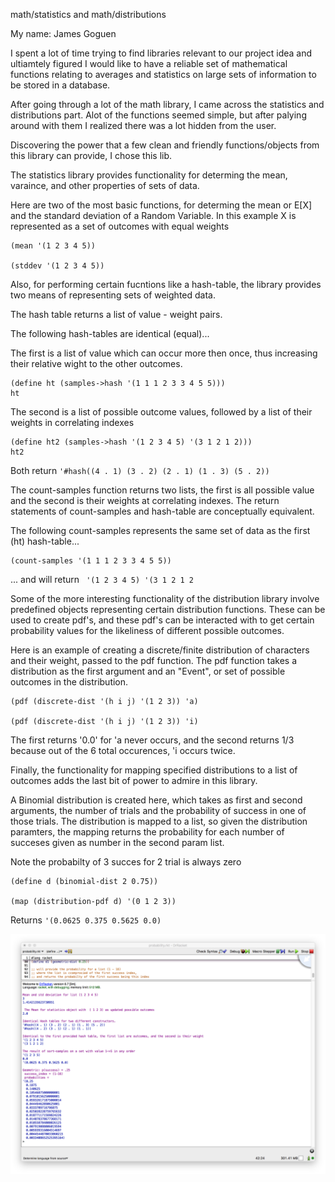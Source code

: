 
math/statistics and math/distributions

My name: James Goguen

I spent a lot of time trying to find libraries relevant to our project idea and ultiamtely figured I would
like to have a reliable set of mathematical functions relating to averages and statistics on large sets of information
to be stored in a database.

After going through a lot of the math library, I came across the statistics and distributions part.
Alot of the functions seemed simple, but after palying around with them I realized there was a lot
hidden from the user. 

Discovering the power that a few clean and friendly functions/objects from this library can provide, I chose this lib.

The statistics library provides functionality for determing the mean, varaince, and other properties of sets of data.

Here are two of the most basic functions, for determing the mean or E[X] and the standard deviation of a Random Variable.
In this example X is represented as a set of outcomes with equal weights

```
(mean '(1 2 3 4 5))

(stddev '(1 2 3 4 5))
```


Also, for performing certain fucntions like a hash-table, the library provides two means of
representing sets of weighted data. 

The hash table returns a list of value - weight pairs.

The following hash-tables are identical (equal)...

The first is a list of value which can occur more then once, thus increasing their relative wight to the other outcomes.
```
(define ht (samples->hash '(1 1 1 2 3 3 4 5 5)))
ht
```

The second is a list of possible outcome values, followed by a list of their weights in correlating indexes
```
(define ht2 (samples->hash '(1 2 3 4 5) '(3 1 2 1 2)))
ht2
```

Both return ``` '#hash((4 . 1) (3 . 2) (2 . 1) (1 . 3) (5 . 2)) ```


The count-samples function returns two lists, the first is all possible value and the second is their weights at correlating indexes. The return statements of count-samples and hash-table are conceptually equivalent.

The following count-samples represents the same set of data as the first (ht) hash-table...

```
(count-samples '(1 1 1 2 3 3 4 5 5))
```

... and will return ``` '(1 2 3 4 5) '(3 1 2 1 2```

Some of the more interesting functionality of the distribution library involve predefined objects representing certain distribution functions. These can be used to create pdf's, and these pdf's can be interacted with to get certain probability values for the likeliness of different possible outcomes.

Here is an example of creating a discrete/finite distribution of characters and their weight, passed to the pdf function.
The pdf function takes a distribution as the first argument and an "Event", or set of possible outcomes in the distribution.

```
(pdf (discrete-dist '(h i j) '(1 2 3)) 'a)

(pdf (discrete-dist '(h i j) '(1 2 3)) 'i)
```

The first returns '0.0' for 'a never occurs, and the second returns 1/3 because out of the 6 total occurences, 'i occurs twice.


Finally, the functionality for mapping specified distributions to a list of outcomes adds the last bit of power to admire in this library.

A Binomial distribution is created here, which takes as first and second arguments, the number of trials and the probability of success in one of those trials. The distribution is mapped to a list, so given the distribution paramters, the mapping returns the probability for each number of succeses given as number in the second param list.

Note the probabilty of 3 succes for 2 trial is always zero
```
(define d (binomial-dist 2 0.75))

(map (distribution-pdf d) '(0 1 2 3))
```

Returns ```'(0.0625 0.375 0.5625 0.0)```


![FP3 OUTPUT](/FP3_output.png?raw=true "FP3 OUTPUT")

